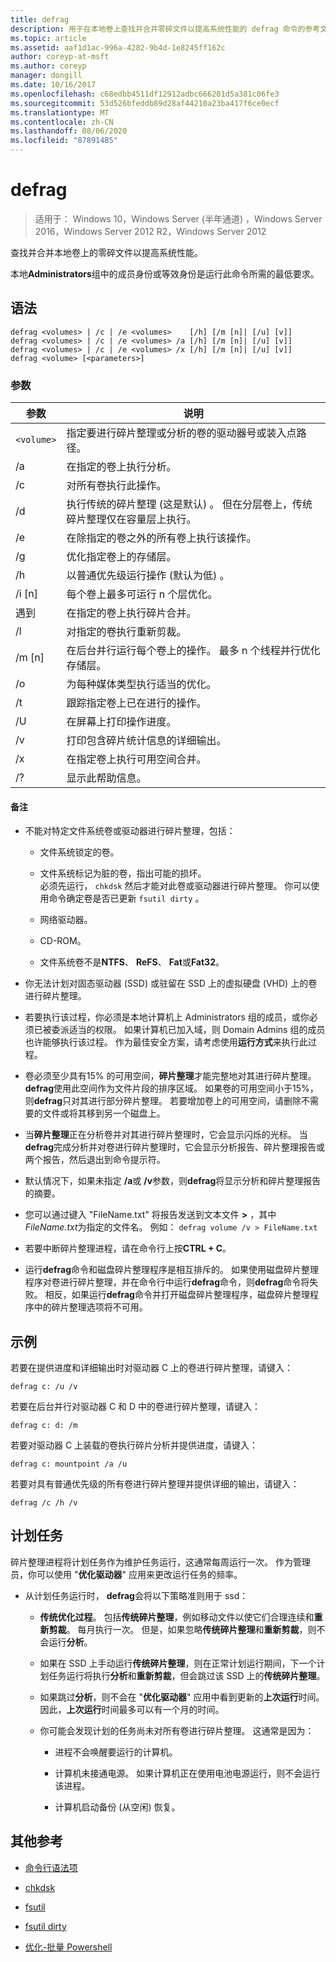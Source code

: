 ```yaml
---
title: defrag
description: 用于在本地卷上查找并合并零碎文件以提高系统性能的 defrag 命令的参考文章。
ms.topic: article
ms.assetid: aaf1d1ac-996a-4282-9b4d-1e8245ff162c
author: coreyp-at-msft
ms.author: coreyp
manager: dongill
ms.date: 10/16/2017
ms.openlocfilehash: c68edbb4511df12912adbc666201d5a381c06fe3
ms.sourcegitcommit: 53d526bfeddb89d28af44210a23ba417f6ce0ecf
ms.translationtype: MT
ms.contentlocale: zh-CN
ms.lasthandoff: 08/06/2020
ms.locfileid: "87891485"
---
```

# <a name="defrag"></a>defrag

> 适用于： Windows 10，Windows Server (半年通道) ，Windows Server 2016，Windows Server 2012 R2，Windows Server 2012

查找并合并本地卷上的零碎文件以提高系统性能。

本地**Administrators**组中的成员身份或等效身份是运行此命令所需的最低要求。

## <a name="syntax"></a>语法

```
defrag <volumes> | /c | /e <volumes>    [/h] [/m [n]| [/u] [v]]
defrag <volumes> | /c | /e <volumes> /a [/h] [/m [n]| [/u] [v]]
defrag <volumes> | /c | /e <volumes> /x [/h] [/m [n]| [/u] [v]]
defrag <volume> [<parameters>]
```

### <a name="parameters"></a>参数

| 参数 | 说明 |
| --------- | ----------- |
| `<volume>` | 指定要进行碎片整理或分析的卷的驱动器号或装入点路径。 |
| /a | 在指定的卷上执行分析。 |
| /c | 对所有卷执行此操作。 |
| /d | 执行传统的碎片整理 (这是默认) 。 但在分层卷上，传统碎片整理仅在容量层上执行。 |
| /e | 在除指定的卷之外的所有卷上执行该操作。 |
| /g | 优化指定卷上的存储层。 |
| /h | 以普通优先级运行操作 (默认为低) 。 |
| /i [n] | 每个卷上最多可运行 n 个层优化。 |
| 遇到 | 在指定的卷上执行碎片合并。 |
| /l | 对指定的卷执行重新剪裁。 |
| /m [n] | 在后台并行运行每个卷上的操作。 最多 n 个线程并行优化存储层。 |
| /o | 为每种媒体类型执行适当的优化。 |
| /t  | 跟踪指定卷上已在进行的操作。 |
| /U | 在屏幕上打印操作进度。 |
| /v | 打印包含碎片统计信息的详细输出。 |
| /x | 在指定卷上执行可用空间合并。 |
| /? | 显示此帮助信息。 |

#### <a name="remarks"></a>备注

- 不能对特定文件系统卷或驱动器进行碎片整理，包括：

  - 文件系统锁定的卷。

  - 文件系统标记为脏的卷，指出可能的损坏。<br>必须先运行， `chkdsk` 然后才能对此卷或驱动器进行碎片整理。 你可以使用命令确定卷是否已更新 `fsutil dirty` 。

  - 网络驱动器。

  - CD-ROM。

  - 文件系统卷不是**NTFS**、 **ReFS**、 **Fat**或**Fat32**。

- 你无法计划对固态驱动器 (SSD) 或驻留在 SSD 上的虚拟硬盘 (VHD) 上的卷进行碎片整理。

- 若要执行该过程，你必须是本地计算机上 Administrators 组的成员，或你必须已被委派适当的权限。 如果计算机已加入域，则 Domain Admins 组的成员也许能够执行该过程。 作为最佳安全方案，请考虑使用**运行方式**来执行此过程。

- 卷必须至少具有15% 的可用空间，**碎片整理**才能完整地对其进行碎片整理。 **defrag**使用此空间作为文件片段的排序区域。 如果卷的可用空间小于15%，则**defrag**只对其进行部分碎片整理。 若要增加卷上的可用空间，请删除不需要的文件或将其移到另一个磁盘上。

- 当**碎片整理**正在分析卷并对其进行碎片整理时，它会显示闪烁的光标。 当**defrag**完成分析并对卷进行碎片整理时，它会显示分析报告、碎片整理报告或两个报告，然后退出到命令提示符。

- 默认情况下，如果未指定 **/a**或 **/v**参数，则**defrag**将显示分析和碎片整理报告的摘要。

- 您可以通过键入 "FileName.txt" 将报告发送到文本文件 **>** <em> </em>，其中*FileName.txt*为指定的文件名。 例如： `defrag volume /v > FileName.txt`

- 若要中断碎片整理进程，请在命令行上按**CTRL + C**。

- 运行**defrag**命令和磁盘碎片整理程序是相互排斥的。 如果使用磁盘碎片整理程序对卷进行碎片整理，并在命令行中运行**defrag**命令，则**defrag**命令将失败。 相反，如果运行**defrag**命令并打开磁盘碎片整理程序，磁盘碎片整理程序中的碎片整理选项将不可用。

## <a name="examples"></a>示例

若要在提供进度和详细输出时对驱动器 C 上的卷进行碎片整理，请键入：

```
defrag c: /u /v
```

若要在后台并行对驱动器 C 和 D 中的卷进行碎片整理，请键入：

```
defrag c: d: /m
```

若要对驱动器 C 上装载的卷执行碎片分析并提供进度，请键入：

```
defrag c: mountpoint /a /u
```

若要对具有普通优先级的所有卷进行碎片整理并提供详细的输出，请键入：

```
defrag /c /h /v
```

## <a name="scheduled-task"></a>计划任务

碎片整理进程将计划任务作为维护任务运行，这通常每周运行一次。 作为管理员，你可以使用 "**优化驱动器**" 应用来更改运行任务的频率。

- 从计划任务运行时， **defrag**会将以下策略准则用于 ssd：

  - **传统优化过程**。 包括**传统碎片整理**，例如移动文件以使它们合理连续和**重新剪裁**。 每月执行一次。 但是，如果忽略**传统碎片整理**和**重新剪裁**，则不会运行**分析**。

  - 如果在 SSD 上手动运行**传统碎片整理**，则在正常计划运行期间，下一个计划任务运行将执行**分析**和**重新剪裁**，但会跳过该 SSD 上的**传统碎片整理**。

  - 如果跳过**分析**，则不会在 "**优化驱动器**" 应用中看到更新的**上次运行**时间。 因此，**上次运行**时间最多可以有一个月的时间。

  - 你可能会发现计划的任务尚未对所有卷进行碎片整理。 这通常是因为：

    - 进程不会唤醒要运行的计算机。

    - 计算机未接通电源。 如果计算机正在使用电池电源运行，则不会运行该进程。

    - 计算机启动备份 (从空闲) 恢复。

## <a name="additional-references"></a>其他参考

- [命令行语法项](command-line-syntax-key.md)

- [chkdsk](chkdsk.md)

- [fsutil](fsutil.md)

- [fsutil dirty](fsutil-dirty.md)

- [优化-批量 Powershell](/powershell/module/storage/optimize-volume?view=win10-ps)
